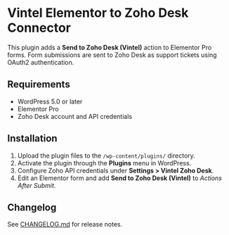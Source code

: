 # Vintel Elementor to Zoho Desk Connector

This plugin adds a **Send to Zoho Desk (Vintel)** action to Elementor Pro forms. Form submissions are sent to Zoho Desk as support tickets using OAuth2 authentication.

## Requirements
- WordPress 5.0 or later
- Elementor Pro
- Zoho Desk account and API credentials

## Installation
1. Upload the plugin files to the `/wp-content/plugins/` directory.
2. Activate the plugin through the **Plugins** menu in WordPress.
3. Configure Zoho API credentials under **Settings > Vintel Zoho Desk**.
4. Edit an Elementor form and add **Send to Zoho Desk (Vintel)** to *Actions After Submit*.

## Changelog
See [CHANGELOG.md](CHANGELOG.md) for release notes.
